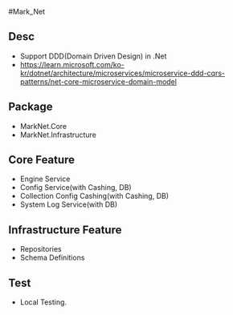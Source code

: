 #Mark_Net

## Desc
- Support DDD(Domain Driven Design) in .Net
- https://learn.microsoft.com/ko-kr/dotnet/architecture/microservices/microservice-ddd-cqrs-patterns/net-core-microservice-domain-model

## Package
- MarkNet.Core
- MarkNet.Infrastructure

## Core Feature
- Engine Service
- Config Service(with Cashing, DB)
- Collection Config Cashing(with Cashing, DB)
- System Log Service(with DB)

## Infrastructure Feature
- Repositories
- Schema Definitions

## Test
- Local Testing. 

